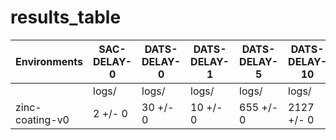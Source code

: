 # results_table
| Environments  |SAC-DELAY-0|DATS-DELAY-0|DATS-DELAY-1|DATS-DELAY-5|DATS-DELAY-10|DATS-DELAY-20|
|---------------|-----------|------------|------------|------------|-------------|-------------|
|               |logs/      |logs/       |logs/       |logs/       |logs/        |logs/        |
|zinc-coating-v0|2 +/- 0    |30 +/- 0    |10 +/- 0    |655 +/- 0   |2127 +/- 0   |936 +/- 0    |
